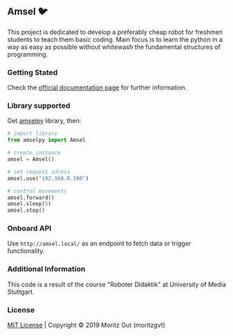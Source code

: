 ## Amsel :bird:
This project is dedicated to develop a preferably cheap robot for freshmen students to teach them basic coding. Main focus is to learn the python in a way as easy as possible without whitewash the fundamental structures of programming.

### Getting Stated
Check the [official documentation page](https://moritzgvt.github.io/amsel/) for further information.

### Library supported
Get [amselpy](https://github.com/moritzgvt/amselpy) library, then:
``` python
# import library
from amselpy import Amsel

# create instance
amsel = Amsel()

# set request adress
amsel.use("192.168.0.100")

# control movements
amsel.forward()
amsel.sleep(5)
amsel.stop()
```

### Onboard API
Use `http://amsel.local/` as an endpoint to fetch data or trigger functionality.

### Additional Information
This code is a result of the course "Roboter Didaktik" at University of Media Stuttgart.

### License

[MIT License](https://github.com/moritzgvt/amsel/blob/master/LICENSE) | Copyright © 2019 Moritz Gut (moritzgvt) 
